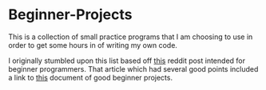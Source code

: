 # Beginner-Projects
This is a collection of small practice programs that I am choosing to use in order to get some hours in of writing my own code.

I originally stumbled upon this list based off [this](http://www.reddit.com/r/learnpython/comments/31p2p3/heres_what_i_recommend_to_absolute_beginners/) reddit post intended for beginner programmers. That article which had several good points included a link to [this](https://docs.google.com/document/d/1TyqD2_oDtiQIh_Y55J5RfeA91JJECc97xYIKM112H9I/edit) document of good beginner projects.
